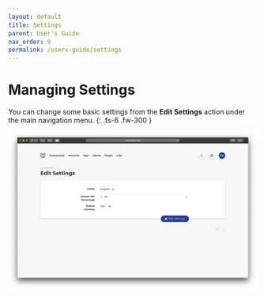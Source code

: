 ```yaml
---
layout: default
title: Settings
parent: User's Guide
nav_order: 9
permalink: /users-guide/settings
---
```


# Managing Settings
You can change some basic settings from the **Edit Settings** action under the main navigation menu.
{: .fs-6 .fw-300 }

![Update Settings](/assets/images/update-settings.png)
